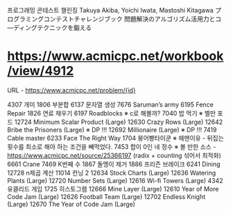 프로그래밍 콘테스트 챌린징
Takuya Akiba, Yoichi Iwata, Mastoshi Kitagawa
プログラミングコンテストチャレンジブック 問題解決のアルゴリズム活用力とコ―ディングテクニックを鍛える



# https://www.acmicpc.net/workbook/view/4912

URL - https://www.acmicpc.net/problem/{id}

4307	개미
1806	부분합
6137	문자열 생성
7676	Saruman’s army
6195	Fence Repair
1826	연료 채우기
6197	Roadblocks                         ※ c로 해볼까?
7040	밥 먹기                            ※ 벨만 포드
12724	Minimum Scalar Product (Large)
12630	Crazy Rows (Large)
12642	Bribe the Prisoners (Large)        ※ DP !!!
12692	Millionaire (Large)                ※ DP !!!
7419	Cable master
6233	Face The Right Way
1704	붕어빵타이쿤                        ※ 헤맨이유 - 뒤집는 횟수를 최소로 해야 하는 조건을 빼먹었다.
7453	합이 0인 네 정수                ※ 볼 만한 소스 - https://www.acmicpc.net/source/25366197 (radix + counting 섞어서 최적화)
6661	Crane
7469	K번째 수
1867	돌멩이 제거
1886	프리즌 브레이크
6241	Dining
12728	n제곱 계산
11014	컨닝 2
12634	Stock Charts (Large)
12636	Watering Plants (Large)
12720	Number Sets (Large)
12616	Wi-fi Towers (Large)
4342	유클리드 게임
1725	히스토그램
12666	Mine Layer (Large)
12610	Year of More Code Jam (Large)
12626	Football Team (Large)
12702	Endless Knight (Large)
12670	The Year of Code Jam (Large)